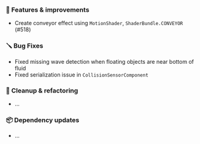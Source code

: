 ### 🚀 Features & improvements

- Create conveyor effect using `MotionShader`, `ShaderBundle.CONVEYOR` (#518)

### 🪛 Bug Fixes

- Fixed missing wave detection when floating objects are near bottom of fluid
- Fixed serialization issue in `CollisionSensorComponent`

### 🧽 Cleanup & refactoring

- ...

### 📦 Dependency updates

- ...